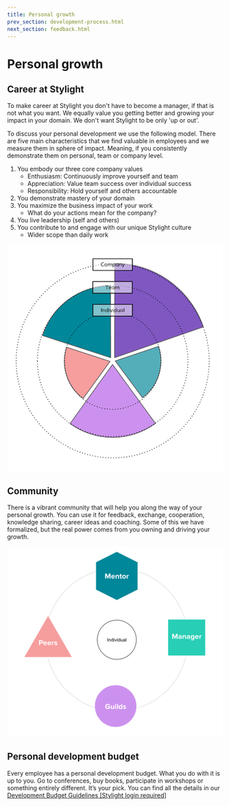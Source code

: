 ```yaml
---
title: Personal growth
prev_section: development-process.html
next_section: feedback.html
---
```


# Personal growth

## Career at Stylight

To make career at Stylight you don't have to become a manager, if that is not what you want. We equally value you getting better and growing your impact in your domain. We don't want Stylight to be only 'up or out'.

To discuss your personal development we use the following model. There are five main characteristics that we find valuable in employees and we measure them in sphere of impact. Meaning, if you consistently demonstrate them on personal, team or company level.

1. You embody our three core company values
   * Enthusiasm: Continuously improve yourself and team
   * Appreciation: Value team success over individual success
   * Responsibility: Hold yourself and others accountable
2. You demonstrate mastery of your domain
3. You maximize the business impact of your work
   * What do your actions mean for the company?
4. You live leadership (self and others)
5. You contribute to and engage with our unique Stylight culture
   * Wider scope than daily work

![Growth diagram](../assets/growthDiagram.png)


## Community

There is a vibrant community that will help you along the way of your personal growth. You can use it for feedback, exchange, cooperation, knowledge sharing, career ideas and coaching. Some of this we have formalized, but the real power comes from you owning and driving your growth.

![Growth community](../assets/growthCommunity.png)


## Personal development budget

Every employee has a personal development budget. What you do with it is up to you. Go to conferences, buy books, participate in workshops or something entirely different. It’s your pick. You can find all the details in our [Development Budget Guidelines [Stylight login required]](https://docs.google.com/document/d/1yB6Ahp-iW8YsKSETBSXsO_wEw7skE4_weLBJPoI6kXs)
